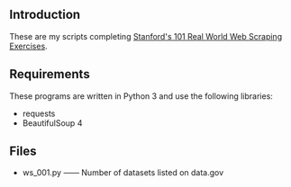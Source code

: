 ## Introduction

These are my scripts completing [Stanford's 101 Real World Web Scraping Exercises](https://github.com/stanfordjournalism/search-script-scrape).


## Requirements

These programs are written in Python 3 and use the following libraries:

- requests
- BeautifulSoup 4


## Files

- ws_001.py —— Number of datasets listed on data.gov
